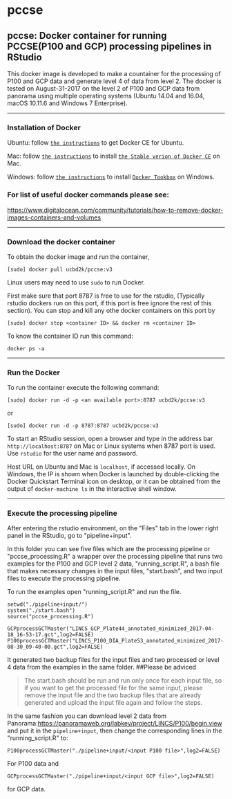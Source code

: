 # pccse

## pccse: Docker container for running PCCSE(P100 and GCP) processing pipelines in RStudio

This docker image is developed to make a countainer for the processing of P100 and GCP data and generate level 4 of data from level 2. The docker is tested on August-31-2017 on the level 2 of P100 and GCP data from panorama using multiple operating systems (Ubuntu 14.04 and 16.04, macOS 10.11.6 and Windows 7 Enterprise).


---
### Installation of Docker

Ubuntu: follow [`the instructions`](https://docs.docker.com/engine/installation/linux/docker-ce/ubuntu/) to get Docker CE for Ubuntu.


Mac: follow [`the instructions`](https://store.docker.com/editions/community/docker-ce-desktop-mac) to install [`the Stable verion of Docker CE`](https://download.docker.com/mac/stable/Docker.dmg) on Mac.

Windows: follow [`the instructions`](https://docs.docker.com/toolbox/toolbox_install_windows/) to install [`Docker Tookbox`](https://download.docker.com/win/stable/DockerToolbox.exe) on Windows.

### For list of useful docker commands please see:
https://www.digitalocean.com/community/tutorials/how-to-remove-docker-images-containers-and-volumes

---
### Download the docker container
To obtain the docker image and run the container,
```
[sudo] docker pull ucbd2k/pccse:v3
```
Linux users may need to use `sudo` to run Docker.

First make sure that port 8787 is free to use for the rstudio, (Typically rstudio dockers run on this port, if this port is free ignore the rest of this section). You can stop and kill any othe docker containers on this port by

```
[sudo] docker stop <container ID> && docker rm <container ID>
```
To know the container ID run this command:
```
docker ps -a
```
---
### Run the Docker

To run the container execute the following command:

```
[sudo] docker run -d -p <an available port>:8787 ucbd2k/pccse:v3
```
or

```
[sudo] docker run -d -p 8787:8787 ucbd2k/pccse:v3
```

To start an RStudio session, open a browser and type in the address bar `http://localhost:8787` on Mac or Linux systems when 8787 port is used. Use `rstudio` for the user name and password.

Host URL on Ubuntu and Mac is `localhost`, if accessed locally. On Windows, the IP is shown when Docker is launched by double-clicking the Docker Quickstart Terminal icon on desktop, or it can be obtained from the output of `docker-machine ls` in the interactive shell window.

---
### Execute the processing pipeline

After entering the rstudio environment, on the "Files" tab in the lower right panel in the RStudio, go to "pipeline+input".

In this folder you can see five files which are the processing pipeline or "pccse_processing.R" a wrapper over the processing pipeline that runs two examples for the P100 and GCP level 2 data, "running_script.R", a bash file that makes necessary changes in the input files, "start.bash", and two input files to execute the processing pipeline.

To run the examples open "running_script.R" and run the file. 
```
setwd("./pipeline+input/")
system("./start.bash")
source("pccse_processing.R")

GCPprocessGCTMaster("LINCS_GCP_Plate44_annotated_minimized_2017-04-18_16-53-17.gct",log2=FALSE)
P100processGCTMaster("LINCS_P100_DIA_Plate53_annotated_minimized_2017-08-30_09-40-00.gct",log2=FALSE)

```
It generated two backup files for the input files and two processed or level 4 data from the examples in the same folder. 
##Please be adviced
> The start.bash should be run and run only once for each input file, so if you want to get the processed file for the same input, please remove the input file and the two backup files that are already generated and upload the input file again and follow the steps.

In the same fashion you can download level 2 data from Panorama:https://panoramaweb.org/labkey/project/LINCS/P100/begin.view and put it in the `pipeline+input`, then change the corresponding lines in the "running_script.R" to: 
```
P100processGCTMaster("./pipeline+input/<input P100 file>",log2=FALSE)
```
For P100 data and
```
GCPprocessGCTMaster("./pipeline+input/<input GCP file>",log2=FALSE)
```
for GCP data.


